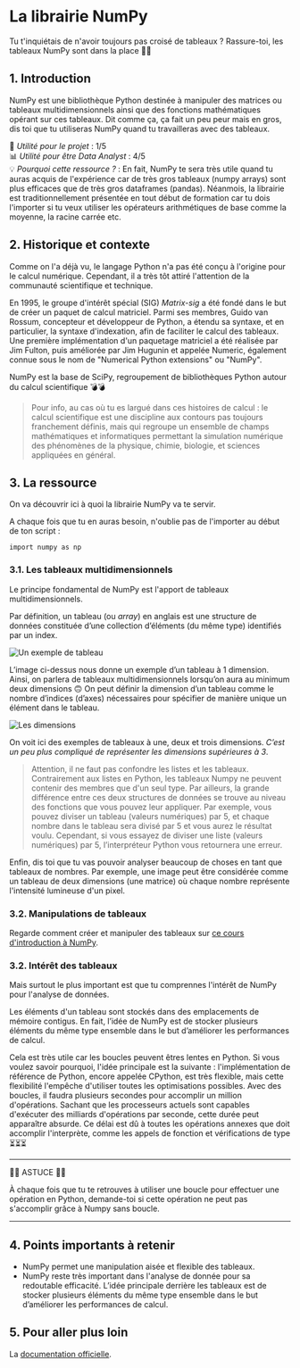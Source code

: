 # La librairie NumPy
Tu t'inquiétais de n'avoir toujours pas croisé de tableaux ? Rassure-toi, les tableaux NumPy sont dans la place 🤘🤘

## 1. Introduction
NumPy est une bibliothèque Python destinée à manipuler des matrices ou tableaux multidimensionnels ainsi que des fonctions mathématiques opérant sur ces tableaux. Dit comme ça, ça fait un peu peur mais en gros, dis toi que tu utiliseras NumPy quand tu travailleras avec des tableaux.

📌 *Utilité pour le projet* : 1/5<br/>
📊 *Utilité pour être Data Analyst* : 4/5<br/> 
💡 *Pourquoi cette ressource ?* : En fait, NumPy te sera très utile quand tu auras acquis de l'expérience car de très gros tableaux (numpy arrays) sont plus efficaces que de très gros dataframes (pandas). Néanmois, la librairie est traditionnellement présentée en tout début de formation car tu dois l'importer si tu veux utiliser les opérateurs arithmétiques de base comme la moyenne, la racine carrée etc.

## 2. Historique et contexte
Comme on l'a déjà vu, le langage Python n'a pas été conçu à l'origine pour le calcul numérique. Cependant, il a très tôt attiré l'attention de la communauté scientifique et technique.

En 1995, le groupe d'intérêt spécial (SIG) *Matrix-sig* a été fondé dans le but de créer un paquet de calcul matriciel. Parmi ses membres, Guido van Rossum, concepteur et développeur de Python, a étendu sa syntaxe, et en particulier, la syntaxe d'indexation, afin de faciliter le calcul des tableaux. Une première implémentation d'un paquetage matriciel a été réalisée par Jim Fulton, puis améliorée par Jim Hugunin et appelée Numeric, également connue sous le nom de "Numerical Python extensions" ou "NumPy".

NumPy est la base de SciPy, regroupement de bibliothèques Python autour du calcul scientifique 💣💣

> Pour info, au cas où tu es largué dans ces histoires de calcul : le calcul scientifique est une discipline aux contours pas toujours franchement définis, mais qui regroupe un ensemble de champs mathématiques et informatiques permettant la simulation numérique des phénomènes de la physique, chimie, biologie, et sciences appliquées en général.

## 3. La ressource
On va découvrir ici à quoi la librairie NumPy va te servir.

A chaque fois que tu en auras besoin, n'oublie pas de l'importer au début de ton script : 

`import numpy as np`

### 3.1. Les tableaux multidimensionnels
Le principe fondamental de NumPy est l'apport de tableaux multidimensionnels.

Par définition, un tableau (ou *array*) en anglais est une structure de données constituée d’une collection d’éléments (du même type) identifiés par un index.

![Un exemple de tableau](https://codeforwin.org/wp-content/uploads/2015/07/array-and-array-index-representation.png)

L’image ci-dessus nous donne un exemple d’un tableau à 1 dimension. Ainsi, on parlera de tableaux multidimensionnels lorsqu’on aura au minimum deux dimensions 🙃 On peut définir la dimension d’un tableau comme le nombre d’indices (d’axes) nécessaires pour spécifier de manière unique un élément dans le tableau. 

![Les dimensions](https://www.w3resource.com/w3r_images/numpy-array-xyz-axis.png)

On voit ici des exemples de tableaux à une, deux et trois dimensions. *C’est un peu plus compliqué de représenter les dimensions supérieures à 3*.

>Attention, il ne faut pas confondre les listes et les tableaux. Contrairement aux listes en Python, les tableaux Numpy ne peuvent contenir des membres que d'un seul type. Par ailleurs, la grande différence entre ces deux structures de données se trouve au niveau des fonctions que vous pouvez leur appliquer. Par exemple, vous pouvez diviser un tableau (valeurs numériques) par 5, et chaque nombre dans le tableau sera divisé par 5 et vous aurez le résultat voulu. Cependant, si vous essayez de diviser une liste (valeurs numériques) par 5, l’interpréteur Python vous retournera une erreur.

Enfin, dis toi que tu vas pouvoir analyser beaucoup de choses en tant que tableaux de nombres. Par exemple, une image peut être considérée comme un tableau de deux dimensions (une matrice) où chaque nombre représente l'intensité lumineuse d'un pixel. 


### 3.2. Manipulations de tableaux

Regarde comment créer et manipuler des tableaux sur [ce cours d'introduction à NumPy](https://courspython.com/apprendre-numpy.html).

### 3.2. Intérêt des tableaux
Mais surtout le plus important est que tu comprennes l'intérêt de NumPy pour l'analyse de données.

Les éléments d'un tableau sont stockés dans des emplacements de mémoire contigus. En fait, l’idée de NumPy est de stocker plusieurs éléments du même type ensemble dans le but d’améliorer les performances de calcul.

Cela est très utile car les boucles peuvent êtres lentes en Python. Si vous voulez savoir pourquoi, l'idée principale est la suivante : l'implémentation de référence de Python, encore appelée CPython, est très flexible, mais cette flexibilité l'empêche d'utiliser toutes les optimisations possibles. Avec des boucles, il faudra plusieurs secondes pour accomplir un million d'opérations. Sachant que les processeurs actuels sont capables d'exécuter des milliards d'opérations par seconde, cette durée peut apparaître absurde. Ce délai est dû à toutes les opérations annexes que doit accomplir l'interprète, comme les appels de fonction et vérifications de type ⏳⏳⏳

___

🔧🔧 ASTUCE 🔧🔧

À chaque fois que tu te retrouves à utiliser une boucle pour effectuer une opération en Python, demande-toi si cette opération ne peut pas s'accomplir grâce à Numpy sans boucle.

___


## 4. Points importants à retenir
- NumPy permet une manipulation aisée et flexible des tableaux. 
- NumPy reste très important dans l'analyse de donnée pour sa redoutable efficacité. L’idée principale derrière les tableaux est de stocker plusieurs éléments du même type ensemble dans le but d’améliorer les performances de calcul.

## 5. Pour aller plus loin
La [documentation officielle](https://numpy.org/doc/stable/reference/).
